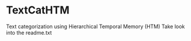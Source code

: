 # TextCatHTM
Text categorization using Hierarchical Temporal Memory (HTM)
Take look into the readme.txt
